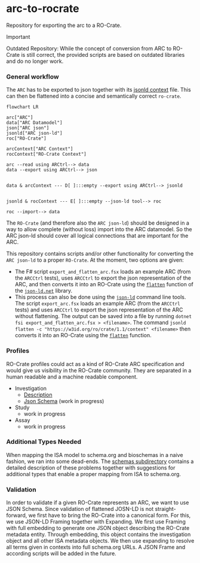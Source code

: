 # arc-to-rocrate

Repository for exporting the arc to a RO-Crate.

> [!IMPORTANT]  
> Outdated Repository: While the concept of conversion from ARC to RO-Crate is still correct, the provided scripts are based on outdated libraries and do no longer work.

### General workflow

The `ARC` has to be exported to json together with its [jsonld context](http://niem.github.io/json/reference/json-ld/context/) file. This can then be flattened into a concise and semantically correct `ro-crate`.

```mermaid
flowchart LR

arc["ARC"]
data["ARC Datamodel"]
json["ARC json"]
jsonld["ARC json-ld"]
roc["RO-Crate"]

arcContext["ARC Context"]
rocContext["RO-Crate Context"]

arc --read using ARCtrl--> data
data --export using ARCtrl--> json


data & arcContext --- D[ ]:::empty --export using ARCtrl--> jsonld


jsonld & rocContext --- E[ ]:::empty --json-ld tool--> roc

roc --import--> data

```

The `RO-Crate` (and therefore also the `ARC json-ld`) should be designed in a way to allow complete (without loss) import into the ARC datamodel. So the ARC json-ld should cover all logical connections that are important for the ARC.

This repository contains scripts and/or other functionality for converting the `ARC json-ld` to a proper `RO-Crate`. At the moment, two options are given:

- The F# script `export_and_flatten_arc.fsx` loads an example ARC (from the `ARCCtrl` tests), uses `ARCCtrl` to export the json representation of the ARC, and then converts it into an RO-Crate using the [`flatten`](https://www.w3.org/TR/json-ld11-api/#dfn-flattened) function of the [`json-ld.net`](https://www.nuget.org/packages/json-ld.net) library.
- This process can also be done using the [`json-ld`](https://www.w3.org/TR/json-ld11-api/) command line tools. The script `export_arc.fsx` loads an example ARC (from the `ARCCtrl` tests) and uses `ARCCtrl` to export the json representation of the ARC without flattening. The output can be saved into a file by running `dotnet fsi export_and_flatten_arc.fsx > <filename>`. The command `jsonld flatten -c "https://w3id.org/ro/crate/1.1/context" <filename>` then converts it into an RO-Crate using the [`flatten`](https://www.w3.org/TR/json-ld11-api/#dfn-flattened) function.

### Profiles

RO-Crate profiles could act as a kind of RO-Crate ARC specification and would give us visibility in the RO-Crate community. They are separated in a human readable and a machine readable component. 

- Investigation
  - [Description](/profiles/investigation.md)
  - [Json Schema](/profiles/investigation.json) (work in progress)
- Study
  - work in progress
- Assay
  - work in progress

### Additional Types Needed

When mapping the ISA model to schema.org and bioschemas in a naive fashion, we ran into some dead-ends. The [schemas subdirectory](/schemas/README.md) contains a detailed description of these problems together with suggestions for additional types that enable a proper mapping from ISA to schema.org.

### Validation

In order to validate if a given RO-Crate represents an ARC, we want to use JSON Schema. Since validation of flattened JOSN-LD is not straight-forward, we first have to bring the RO-Crate into a canonical form. For this, we use JSON-LD Framing together with Expanding. We first use Framing with full embedding to generate one JSON object describing the RO-Crate metadata entity. Through embedding, this object contains the investigation object and all other ISA metadata objects. We then use expanding to resolve all terms given in contexts into full schema.org URLs. A JSON Frame and according scripts will be added in the future.
